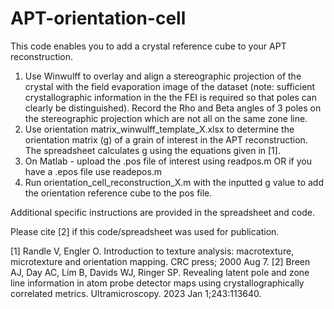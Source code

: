 # APT-orientation-cell
This code enables you to add a crystal reference cube to your APT reconstruction.

1. Use Winwulff to overlay and align a stereographic projection of the crystal with the field evaporation image of the dataset (note: sufficient crystallographic information in the the FEI is required so that poles can clearly be distinguished). Record the Rho and Beta angles of 3 poles on the stereographic projection which are not all on the same zone line.
2. Use orientation matrix_winwulff_template_X.xlsx to determine the orientation matrix (g) of a grain of interest in the APT reconstruction. The spreadsheet calculates g using the equations given in [1].  
3. On Matlab - upload the .pos file of interest using readpos.m OR if you have a .epos file use readepos.m
4. Run orientation_cell_reconstruction_X.m with the inputted g value to add the orientation reference cube to the pos file.

Additional specific instructions are provided in the spreadsheet and code. 

Please cite [2] if this code/spreadsheet was used for publication. 

[1] Randle V, Engler O. Introduction to texture analysis: macrotexture, microtexture and orientation mapping. CRC press; 2000 Aug 7.
[2] Breen AJ, Day AC, Lim B, Davids WJ, Ringer SP. Revealing latent pole and zone line information in atom probe detector maps using crystallographically correlated metrics. Ultramicroscopy. 2023 Jan 1;243:113640.



